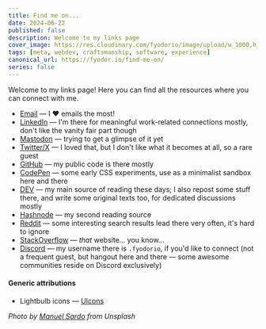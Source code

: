 ```yaml
---
title: Find me on...
date: 2024-06-22
published: false
description: Welcome to my links page
cover_image: https://res.cloudinary.com/fyodorio/image/upload/w_1000,h_420,c_fill,g_auto,q_auto,f_auto/v1719057524/links_zpzidd.jpg
tags: [meta, webdev, craftsmanship, software, experience]
canonical_url: https://fyodor.io/find-me-on/
series: false
---
```


Welcome to my links page! Here you can find all the resources where you can connect with me.

* [Email](mailto:ping@fyodor.io) — I ❤️ emails the most!
* [LinkedIn](https://www.linkedin.com/in/fyodorio/) — I'm there for meaningful work-related connections mostly, don't like the vanity fair part though
* [Mastodon](https://qoto.org/@fyodorio) — trying to get a glimpse of it yet
* [Twitter/X](https://x.com/fyodorio) — I loved that, but I don't like what it becomes at all, so a rare guest  
* [GitHub](https://github.com/fyodorio) — my public code is there mostly
* [CodePen](https://codepen.io/fyodorio) — some early CSS experiments, use as a minimalist sandbox here and there
* [DEV](https://dev.to/fyodorio) — my main source of reading these days; I also repost some stuff there, and write some original texts too, for dedicated discussions mostly 
* [Hashnode](https://hashnode.com/@fyodorio) — my second reading source
* [Reddit](https://www.reddit.com/user/fyodorio/) — some interesting search results lead there very often, it's hard to ignore
* [StackOverflow](https://stackoverflow.com/users/6778546/fyodor) — _that_ website... you know...
* [Discord](https://discord.com) — my username there is `.fyodorio`, if you'd like to connect (not a frequent guest, but hangout here and there — some awesome communities reside on Discord exclusively)

#### Generic attributions

* Lightbulb icons — [UIcons](https://www.freepik.com/search)

_Photo by [Manuel Sardo](https://unsplash.com/@manuelsardo) from Unsplash_